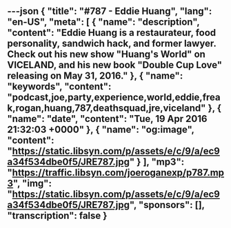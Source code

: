 ---json
{
  "title": "#787 - Eddie Huang",
  "lang": "en-US",
  "meta": [
    {
      "name": "description",
      "content": "Eddie Huang is a restaurateur, food personality, sandwich hack, and former lawyer. Check out his new show \"Huang's World\" on VICELAND, and his new book \"Double Cup Love\" releasing on May 31, 2016."
    },
    {
      "name": "keywords",
      "content": "podcast,joe,party,experience,world,eddie,freak,rogan,huang,787,deathsquad,jre,viceland"
    },
    {
      "name": "date",
      "content": "Tue, 19 Apr 2016 21:32:03 +0000"
    },
    {
      "name": "og:image",
      "content": "https://static.libsyn.com/p/assets/e/c/9/a/ec9a34f534dbe0f5/JRE787.jpg"
    }
  ],
  "mp3": "https://traffic.libsyn.com/joeroganexp/p787.mp3",
  "img": "https://static.libsyn.com/p/assets/e/c/9/a/ec9a34f534dbe0f5/JRE787.jpg",
  "sponsors": [],
  "transcription": false
}
---
<episode-header />

<timemark seconds="0" />

<transcribe-call-to-action />

<episode-footer />